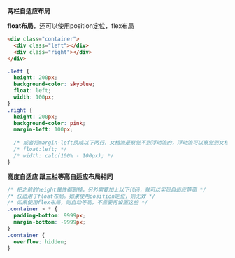 **两栏自适应布局**

**float布局**，还可以使用position定位，flex布局

```html
<div class="container">
  <div class="left"></div>
  <div class="right"></div>
</div>
```

```css
.left {
  height: 200px;
  background-color: skyblue;
  float: left;
  width: 100px;
}
.right {
  height: 200px;
  background-color: pink;
  margin-left: 100px;
  
  /* 或者将margin-left换成以下两行，文档流是察觉不到浮动流的，浮动流可以察觉到文档流 */
  /* float:left; */
  /* width: calc(100% - 100px); */
}
```



**高度自适应 跟三栏等高自适应布局相同**

```css
/* 把之前的height属性都删掉，另外需要加上以下代码，就可以实现自适应等高 */
/* 仅适用于float布局。如果使用position定位，则无效 */
/* 如果使用flex布局，则自动等高，不需要再设置这些 */
.container > * {
  padding-bottom: 9999px;
  margin-bottom: -9999px;
}
.container {
  overflow: hidden;
}
```

